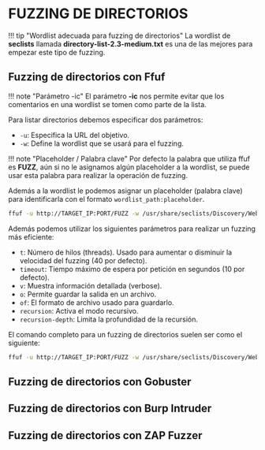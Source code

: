 # FUZZING DE DIRECTORIOS

!!! tip "Wordlist adecuada para fuzzing de directorios"
    La wordlist de **seclists** llamada **directory-list-2.3-medium.txt** es una de las mejores para empezar este tipo de fuzzing.

## Fuzzing de directorios con Ffuf
!!! note "Parámetro -ic"
    El parámetro **-ic** nos permite evitar que los comentarios en una wordlist se tomen como parte de la lista.

Para listar directorios debemos especificar dos parámetros:

- `-u`: Especifica la URL del objetivo.
- `-w`: Define la wordlist que se usará para el fuzzing.


!!! note "Placeholder / Palabra clave"
    Por defecto la palabra que utiliza ffuf es **FUZZ**, aún si no le asignamos algún placeholder a la wordlist, se puede usar esta palabra para realizar la operación de fuzzing.

Además a la wordlist le podemos asignar un placeholder (palabra clave) para identificarla con el formato `wordlist_path:placeholder`.

``` sh
ffuf -u http://TARGET_IP:PORT/FUZZ -w /usr/share/seclists/Discovery/Web-Content/directory-list-2.3-medium.txt:FUZZ -ic
```

Además podemos utilizar los siguientes parámetros para realizar un fuzzing más eficiente:

- `t`: Número de hilos (threads). Usado para aumentar o disminuir la velocidad del fuzzing (40 por defecto).
- `timeout`: Tiempo máximo de espera por petición en segundos (10 por defecto).
- `v`: Muestra información detallada (verbose).
- `o`: Permite guardar la salida en un archivo.
- `of`: El formato de archivo usado para guardarlo.
- `recursion`: Activa el modo recursivo.
- `recursion-depth`: Limita la profundidad de la recursión.

El comando completo para un fuzzing de directorios suelen ser como el siguiente:

``` sh
ffuf -u http://TARGET_IP:PORT/FUZZ -w /usr/share/seclists/Discovery/Web-Content/directory-list-2.3-medium.txt:FUZZ -ic -t 200 -timeout 5 --recursion --recursion-depth 2 -v -o nombre_archivo.html -of html
```

## Fuzzing de directorios con Gobuster


## Fuzzing de directorios con Burp Intruder


## Fuzzing de directorios con ZAP Fuzzer